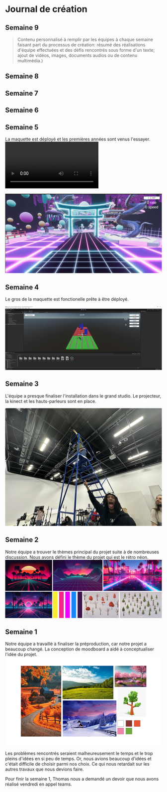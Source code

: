 # Journal de création

## Semaine 9

> Contenu personnalisé à remplir par les équipes à chaque semaine faisant part du processus de création: résumé des réalisations d'équipe effectuées et des défis rencontrés sous forme d'un texte; ajout de vidéos, images, documents audios ou de contenu multimédia.)

## Semaine 8

## Semaine 7

## Semaine 6

## Semaine 5

La maquette est déployé et les premières années sont venus l'essayer.
![video de la maquette](medias/video_maquette.mov)

![image de la maquette](medias/maquette_1.png)

## Semaine 4

Le gros de la maquette est fonctionelle prête à être déployé.

![Maquette](../preproduction/medias/Capture_maquette.PNG)

## Semaine 3

L'équipe a presque finaliser l'installation dans le grand studio. Le projecteur, la kinect et les hauts-parleurs sont en place.

![Instalation](../preproduction/medias/installation.jpg)

## Semaine 2

Notre équipe a trouver le thèmes principal du projet suite à de nombreuses discussion. Nous avons défini le thème du projet qui est le rétro néon.
![thème](medias/moodboard.png)

## Semaine 1

Notre équipe a travaillé à finaliser la préproduction, car notre projet a beaucoup changé.
La conception de moodboard a aidé à conceptualiser l'idée du projet.
![modboard](medias/Erick/moodboard.png)

Les problèmes rencontrés seraient malheureusement le temps et le trop pleins d'idées en si peu de temps. Or, nous avions beaucoup d'idées et c'était difficile de choisir parmi nos choix. Ce qui nous retardait sur les autres travaux que nous devions faire.

Pour finir la semaine 1, Thomas nous a demandé un devoir que nous avons réalisé vendredi en appel teams.
